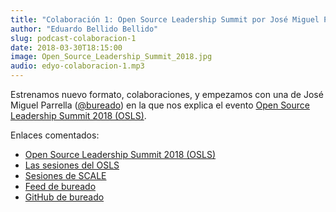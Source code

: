 ```yaml
---
title: "Colaboración 1: Open Source Leadership Summit por José Miguel Parrella (@bureado)"
author: "Eduardo Bellido Bellido"
slug: podcast-colaboracion-1
date: 2018-03-30T18:15:00
image: Open_Source_Leadership_Summit_2018.jpg
audio: edyo-colaboracion-1.mp3
---
```


Estrenamos nuevo formato, colaboraciones, y empezamos con una de José Miguel Parrella ([@bureado](https://twitter.com/bureado)) en la que
nos explica el evento [Open Source Leadership Summit 2018 (OSLS)](https://events.linuxfoundation.org/events/open-source-leadership-summit-2018/).

<!--more-->

Enlaces comentados:

- [Open Source Leadership Summit 2018 (OSLS)](https://events.linuxfoundation.org/events/open-source-leadership-summit-2018/)
- [Las sesiones del OSLS](http://osls18.sched.com/)
- [Sesiones de SCALE](https://www.youtube.com/user/socallinuxexpo/videos)
- [Feed de bureado](https://aka.ms/opencloudfeed)
- [GitHub de bureado](https://github.com/bureado)
